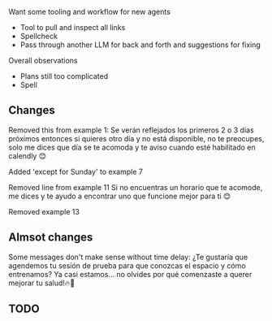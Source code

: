 Want some tooling and workflow for new agents
- Tool to pull and inspect all links
- Spellcheck
- Pass through another LLM for back and forth and suggestions for fixing

Overall observations
- Plans still too complicated
- Spell 

## Changes
Removed this from example 1:
  Se verán reflejados los primeros 2 o 3 días próximos entonces si quieres otro día y no está disponible, no te preocupes, solo me dices que día se te acomoda y te aviso cuando esté habilitado en calendly 😊

Added 'except for Sunday' to example 7

Removed line from example 11
  Si no encuentras un horario que te acomode, me dices y te ayudo a encontrar uno que funcione mejor para ti 😊

Removed example 13

## Almsot changes
Some messages don't make sense without time delay:
  ¿Te gustaría que agendemos tu sesión de prueba para que conozcas el espacio y cómo entrenamos?
Ya casi estamos... no olvides por qué comenzaste a querer mejorar tu salud!🔥💪

## TODO
